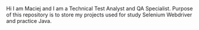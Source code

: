 Hi
I am Maciej and I am a Technical Test Analyst and QA Specialist.
Purpose of this repository is to store my projects used for study Selenium Webdriver and practice Java.
